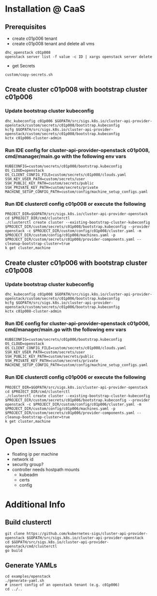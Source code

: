 
# Installation @ CaaS

## Prerequisites

* create c01p006 tenant 
* create c01p008 tenant and delete all vms
````
dhc_openstack c01p008
openstack server list -f value -c ID | xargs openstack server delete
````
* get Secrets
````
custom/copy-secrets.sh
````

## Create cluster c01p008 with bootstrap cluster c01p006

### Update bootstrap cluster kubeconfig
````
dhc_kubeconfig c01p006 $GOPATH/src/sigs.k8s.io/cluster-api-provider-openstack/custom/secrets/c01p008/bootstrap.kubeconfig
kcfg $GOPATH/src/sigs.k8s.io/cluster-api-provider-openstack/custom/secrets/c01p008/bootstrap.kubeconfig
kctx c01p006-cluster-admin
````

### Run IDE config for cluster-api-provider-openstack c01p008, cmd/manager/main.go with the following env vars
````
KUBECONFIG=custom/secrets/c01p008/bootstrap.kubeconfig
OS_CLOUD=openstack
OS_CLIENT_CONFIG_FILE=custom/secrets/c01p008/clouds.yaml
SSH_KEY_USER_PATH=custom/secrets/user
SSH_PUBLIC_KEY_PATH=custom/secrets/public
SSH_PRIVATE_KEY_PATH=custom/secrets/private
MACHINE_SETUP_CONFIG_PATH=custom/config/machine_setup_configs.yaml
````

### Run IDE clusterctl config c01p008 or execute the following
````
PROJECT_DIR=$GOPATH/src/sigs.k8s.io/cluster-api-provider-openstack
cd $PROJECT_DIR/cmd/clusterctl
./clusterctl create cluster --existing-bootstrap-cluster-kubeconfig $PROJECT_DIR/custom/secrets/c01p008/bootstrap.kubeconfig --provider openstack -c $PROJECT_DIR/custom/config/c01p008/cluster.yaml -m $PROJECT_DIR/custom/config/c01p008/machines.yaml -p $PROJECT_DIR/custom/secrets/c01p008/provider-components.yaml --cleanup-bootstrap-cluster=true
k get cluster,machine
````

## Create cluster c01p006 with bootstrap cluster c01p008

### Update bootstrap cluster kubeconfig
````
dhc_kubeconfig c01p008 $GOPATH/src/sigs.k8s.io/cluster-api-provider-openstack/custom/secrets/c01p006/bootstrap.kubeconfig
kcfg $GOPATH/src/sigs.k8s.io/cluster-api-provider-openstack/custom/secrets/c01p006/bootstrap.kubeconfig
kctx c01p008-cluster-admin
````

### Run IDE config for cluster-api-provider-openstack c01p006, cmd/manager/main.go with the following env vars
````
KUBECONFIG=custom/secrets/c01p006/bootstrap.kubeconfig
OS_CLOUD=openstack
OS_CLIENT_CONFIG_FILE=custom/secrets/c01p008/clouds.yaml
SSH_KEY_USER_PATH=custom/secrets/user
SSH_PUBLIC_KEY_PATH=custom/secrets/public
SSH_PRIVATE_KEY_PATH=custom/secrets/private
MACHINE_SETUP_CONFIG_PATH=custom/config/machine_setup_configs.yaml
````

### Run IDE clusterctl config c01p006 or execute the following
````
PROJECT_DIR=$GOPATH/src/sigs.k8s.io/cluster-api-provider-openstack
cd $PROJECT_DIR/cmd/clusterctl
./clusterctl create cluster --existing-bootstrap-cluster-kubeconfig $PROJECT_DIR/custom/secrets/c01p006/bootstrap.kubeconfig --provider openstack -c $PROJECT_DIR/custom/config/c01p006/cluster.yaml -m $PROJECT_DIR/custom/config/c01p006/machines.yaml -p $PROJECT_DIR/custom/secrets/c01p006/provider-components.yaml --cleanup-bootstrap-cluster=true
k get cluster,machine
````

# Open Issues

* floating ip per machine
* network id
* security group?
* controller needs hostpath mounts
  * kubeadm
  * certs
  * config
  
  
# Additional Info

## Build clusterctl
````
git clone https://github.com/kubernetes-sigs/cluster-api-provider-openstack $GOPATH/src/sigs.k8s.io/cluster-api-provider-openstack
cd $GOPATH/src/sigs.k8s.io/cluster-api-provider-openstack/cmd/clusterctl
go build
````

## Generate YAMLs

````
cd examples/openstack
./generate-yaml.sh
# insert config of an openstack tenant (e.g. c01p006)
cd ../..
````
  